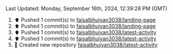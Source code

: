 <!--RECENT_ACTIVITY:last_update-->
Last Updated: Monday, September 16th, 2024, 12:39:28 PM (GMT)
<!--RECENT_ACTIVITY:last_update_end-->
<!--RECENT_ACTIVITY:start-->
1. ⬆️ Pushed 1 commit(s) to [faisalbhuiyan3038/landing-page](https://github.com/faisalbhuiyan3038/landing-page)<br>
2. ⬆️ Pushed 1 commit(s) to [faisalbhuiyan3038/landing-page](https://github.com/faisalbhuiyan3038/landing-page)<br>
3. ⬆️ Pushed 1 commit(s) to [faisalbhuiyan3038/latest-activity](https://github.com/faisalbhuiyan3038/latest-activity)<br>
4. ⬆️ Pushed 1 commit(s) to [faisalbhuiyan3038/latest-activity](https://github.com/faisalbhuiyan3038/latest-activity)<br>
5. 📔 Created new repository [faisalbhuiyan3038/latest-activity](https://github.com/faisalbhuiyan3038/latest-activity)<br>
<!--RECENT_ACTIVITY:end-->
